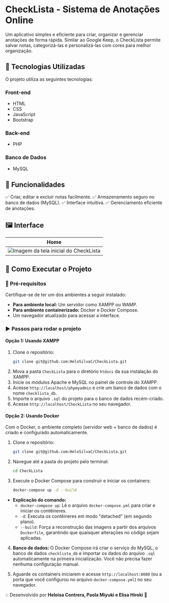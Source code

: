 # CheckLista - Sistema de Anotações Online

Um aplicativo simples e eficiente para criar, organizar e gerenciar anotações de forma rápida. Similar ao Google Keep, o CheckLista permite salvar notas, categorizá-las e personalizá-las com cores para melhor organização.

## 🚀 Tecnologias Utilizadas

O projeto utiliza as seguintes tecnologias:

### Front-end
- HTML
- CSS
- JavaScript
- Bootstrap

### Back-end
- PHP

### Banco de Dados
- MySQL

## 🔹 Funcionalidades

✅ Criar, editar e excluir notas facilmente.
✅ Armazenamento seguro no banco de dados (MySQL).
✅ Interface intuitiva.
✅ Gerenciamento eficiente de anotações.

## 🖼️ Interface
| Home |
| :---: |
| ![Imagem da tela inicial do CheckLista](https://github.com/user-attachments/assets/b69e052a-22ed-402f-94d7-a5fd2de985be) |

## 📌 Como Executar o Projeto

### 🔧 Pré-requisitos
Certifique-se de ter um dos ambientes a seguir instalado:

- **Para ambiente local:** Um servidor como XAMPP ou WAMP.
- **Para ambiente containerizado:** Docker e Docker Compose.
- Um navegador atualizado para acessar a interface.

### ▶️ Passos para rodar o projeto

#### Opção 1: Usando XAMPP
1.  Clone o repositório:
    ```sh
    git clone git@github.com:HeloSilvaC/CheckLista.git
    ```
2.  Mova a pasta `CheckLista` para o diretório `htdocs` da sua instalação do XAMPP.
3.  Inicie os módulos Apache e MySQL no painel de controle do XAMPP.
4.  Acesse `http://localhost/phpmyadmin` e crie um banco de dados com o nome `checklista_db`.
5.  Importe o arquivo `.sql` do projeto para o banco de dados recém-criado.
6.  Acesse `http://localhost/CheckLista` no seu navegador.

#### Opção 2: Usando Docker
Com o Docker, o ambiente completo (servidor web + banco de dados) é criado e configurado automaticamente.

1.  Clone o repositório:
    ```sh
    git clone git@github.com:HeloSilvaC/CheckLista.git
    ```
2.  Navegue até a pasta do projeto pelo terminal:
    ```sh
    cd CheckLista
    ```
3.  Execute o Docker Compose para construir e iniciar os containers:
    ```sh
    docker-compose up -d --build
    ```
   * **Explicação do comando:**
      * `docker-compose up`: Lê o arquivo `docker-compose.yml` para criar e iniciar os contêineres.
      * `-d`: Executa os contêineres em modo "detached" (em segundo plano).
      * `--build`: Força a reconstrução das imagens a partir dos arquivos `Dockerfile`, garantindo que quaisquer alterações no código sejam aplicadas.

4.  **Banco de dados:** O Docker Compose irá criar o serviço do MySQL, o banco de dados `checklista_db` e importar os dados do arquivo `.sql` automaticamente na primeira inicialização. Você não precisa fazer nenhuma configuração manual.

5.  Aguarde os containers iniciarem e acesse `http://localhost:8080` (ou a porta que você configurou no arquivo `docker-compose.yml`) no seu navegador.

💡 Desenvolvido por **Heloísa Contrera, Paola Miyuki e Elisa Hiroki** 🚀
